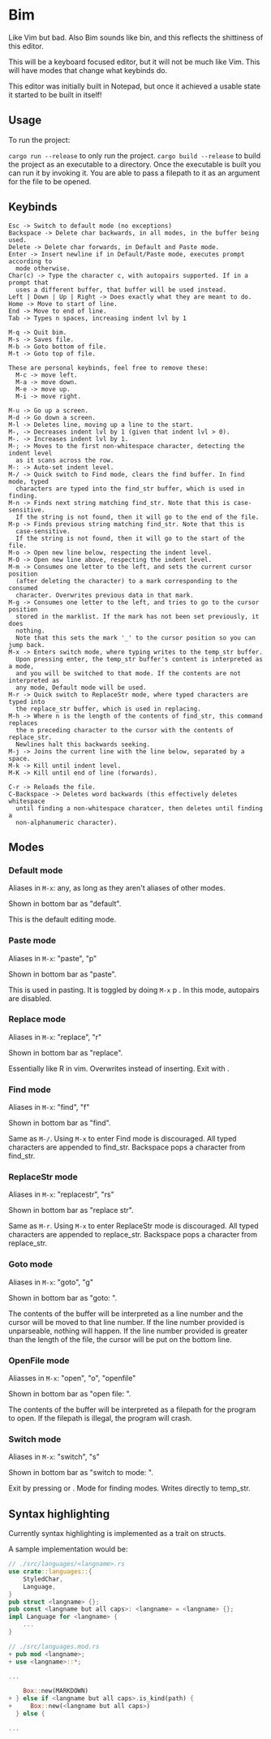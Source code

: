 # Bim

Like Vim but bad.
Also Bim sounds like bin, and this reflects the shittiness of this editor.

This will be a keyboard focused editor, but it will not be much like Vim.
This will have modes that change what keybinds do.

This editor was initially built in Notepad, but once it achieved a usable
state it started to be built in itself!

## Usage

To run the project:

`cargo run --release` to only run the project.
`cargo build --release` to build the project as an executable to a directory.
Once the executable is built you can run it by invoking it.
You are able to pass a filepath to it as an argument for the file to be opened.

## Keybinds

```
Esc -> Switch to default mode (no exceptions)
Backspace -> Delete char backwards, in all modes, in the buffer being used.
Delete -> Delete char forwards, in Default and Paste mode.
Enter -> Insert newline if in Default/Paste mode, executes prompt according to
  mode otherwise.
Char(c) -> Type the character c, with autopairs supported. If in a prompt that
  uses a different buffer, that buffer will be used instead.
Left | Down | Up | Right -> Does exactly what they are meant to do.
Home -> Move to start of line.
End -> Move to end of line.
Tab -> Types n spaces, increasing indent lvl by 1

M-q -> Quit bim.
M-s -> Saves file.
M-b -> Goto bottom of file.
M-t -> Goto top of file.

These are personal keybinds, feel free to remove these:
  M-c -> move left.
  M-a -> move down.
  M-e -> move up.
  M-i -> move right.

M-u -> Go up a screen.
M-d -> Go down a screen.
M-l -> Deletes line, moving up a line to the start.
M-, -> Decreases indent lvl by 1 (given that indent lvl > 0).
M-. -> Increases indent lvl by 1.
M-; -> Moves to the first non-whitespace character, detecting the indent level
  as it scans across the row.
M-: -> Auto-set indent level.
M-/ -> Quick switch to Find mode, clears the find buffer. In find mode, typed
  characters are typed into the find_str buffer, which is used in finding.
M-n -> Finds next string matching find_str. Note that this is case-sensitive.
  If the string is not found, then it will go to the end of the file.
M-p -> Finds previous string matching find_str. Note that this is
  case-sensitive.
  If the string is not found, then it will go to the start of the file.
M-o -> Open new line below, respecting the indent level.
M-O -> Open new line above, respecting the indent level.
M-m -> Consumes one letter to the left, and sets the current cursor position
  (after deleting the character) to a mark corresponding to the consumed
  character. Overwrites previous data in that mark.
M-g -> Consumes one letter to the left, and tries to go to the cursor position
  stored in the marklist. If the mark has not been set previously, it does
  nothing.
  Note that this sets the mark '_' to the cursor position so you can jump back.
M-x -> Enters switch mode, where typing writes to the temp_str buffer.
  Upon pressing enter, the temp_str buffer's content is interpreted as a mode,
  and you will be switched to that mode. If the contents are not interpreted as
  any mode, Default mode will be used.
M-r -> Quick switch to ReplaceStr mode, where typed characters are typed into
  the replace_str buffer, which is used in replacing.
M-h -> Where n is the length of the contents of find_str, this command replaces
  the n preceding character to the cursor with the contents of replace_str.
  Newlines halt this backwards seeking.
M-j -> Joins the current line with the line below, separated by a space.
M-k -> Kill until indent level.
M-K -> Kill until end of line (forwards).

C-r -> Reloads the file.
C-Backspace -> Deletes word backwards (this effectively deletes whitespace
  until finding a non-whitespace charatcer, then deletes until finding a
  non-alphanumeric character).
```

## Modes

### Default mode

Aliases in `M-x`: any, as long as they aren't aliases of other modes.

Shown in bottom bar as "default".

This is the default editing mode.

### Paste mode

Aliases in `M-x`: "paste", "p"

Shown in bottom bar as "paste".

This is used in pasting. It is toggled by doing `M-x` p <enter>.
In this mode, autopairs are disabled.

### Replace mode

Aliases in `M-x`: "replace", "r"

Shown in bottom bar as "replace".

Essentially like R in vim. Overwrites instead of inserting.
Exit with <esc>.

### Find mode

Aliases in `M-x`: "find", "f"

Shown in bottom bar as "find".

Same as `M-/`. Using `M-x` to enter Find mode is discouraged.
All typed characters are appended to find_str.
Backspace pops a character from find_str.

### ReplaceStr mode

Aliases in `M-x`: "replacestr", "rs"

Shown in bottom bar as "replace str".

Same as `M-r`. Using `M-x` to enter ReplaceStr mode is discouraged.
All typed characters are appended to replace_str.
Backspace pops a character from replace_str.

### Goto mode

Aliases in `M-x`: "goto", "g"

Shown in bottom bar as "goto: ".

The contents of the buffer will be interpreted as a line number and the cursor
will be moved to that line number.
If the line number provided is unparseable, nothing will happen.
If the line number provided is greater than the length of the file, the cursor
will be put on the bottom line.

### OpenFile mode

Aliasses in `M-x`: "open", "o", "openfile"

Shown in bottom bar as "open file: ".

The contents of the buffer will be interpreted as a filepath for the program to
open.
If the filepath is illegal, the program will crash.

### Switch mode

Aliases in `M-x`: "switch", "s"

Shown in bottom bar as "switch to mode: ".

Exit by pressing <enter> or <esc>.
Mode for finding modes.
Writes directly to temp_str.

## Syntax highlighting

Currently syntax highlighting is implemented as a trait on structs.

A sample implementation would be:
```rs
// ./src/languages/<langname>.rs
use crate::languages::{
    StyledChar,
    Language,
}
pub struct <langname> {};
pub const <langname but all caps>: <langname> = <langname> {};
impl Language for <langname> {
    ...
}
```

```rs
// ./src/languages.mod.rs
+ pub mod <langname>;
+ use <langname>::*;

...

    Box::new(MARKDOWN)
+ } else if <langname but all caps>.is_kind(path) {
+     Box::new(<langname but all caps>)
  } else {

...

```
